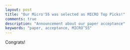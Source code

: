 ```yaml
---
layout: post
title: "Our Micro'55 was selected as MICRO Top Picks!"
comments: true
description: "Announcement about our paper acceptance"
keywords: "paper, acceptance, MICRO’55"
---
```


Congrats!
